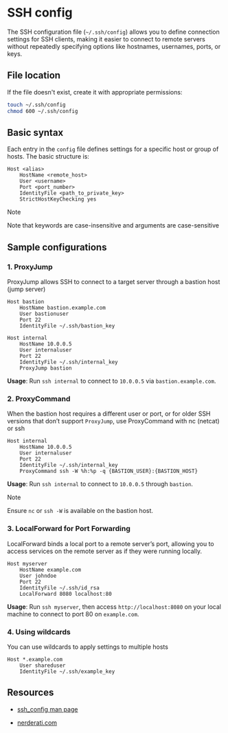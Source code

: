 # SSH config

The SSH configuration file (`~/.ssh/config`) allows you to define connection settings for SSH clients, making it easier to connect to remote servers without repeatedly specifying options like hostnames, usernames, ports, or keys.

## File location

If the file doesn't exist, create it with appropriate permissions:

```bash
touch ~/.ssh/config
chmod 600 ~/.ssh/config
```

## Basic syntax

Each entry in the `config` file defines settings for a specific host or group of hosts. The basic structure is:

```
Host <alias>
    HostName <remote_host>
    User <username>
    Port <port_number>
    IdentityFile <path_to_private_key>
    StrictHostKeyChecking yes
```

> [!NOTE]
> Note that keywords are case-insensitive and arguments are case-sensitive

## Sample configurations

### 1. ProxyJump

ProxyJump allows SSH to connect to a target server through a bastion host (jump server)

```
Host bastion
    HostName bastion.example.com
    User bastionuser
    Port 22
    IdentityFile ~/.ssh/bastion_key

Host internal
    HostName 10.0.0.5
    User internaluser
    Port 22
    IdentityFile ~/.ssh/internal_key
    ProxyJump bastion
```

**Usage**: Run `ssh internal` to connect to `10.0.0.5` via `bastion.example.com`.

### 2. ProxyCommand

When the bastion host requires a different user or port, or for older SSH versions that don’t support `ProxyJump`, use ProxyCommand with nc (netcat) or ssh

```
Host internal
    HostName 10.0.0.5
    User internaluser
    Port 22
    IdentityFile ~/.ssh/internal_key
    ProxyCommand ssh -W %h:%p -q {BASTION_USER}:{BASTION_HOST}
```

**Usage**: Run `ssh internal` to connect to `10.0.0.5` through `bastion`.

> [!Note]
> Ensure `nc` or `ssh -W` is available on the bastion host.

### 3. LocalForward for Port Forwarding

LocalForward binds a local port to a remote server’s port, allowing you to access services on the remote server as if they were running locally.

```
Host myserver
    HostName example.com
    User johndoe
    Port 22
    IdentityFile ~/.ssh/id_rsa
    LocalForward 8080 localhost:80
```

**Usage**: Run `ssh myserver`, then access `http://localhost:8080` on your local machine to connect to port 80 on `example.com`.

### 4. Using wildcards

You can use wildcards to apply settings to multiple hosts

```
Host *.example.com
    User shareduser
    IdentityFile ~/.ssh/example_key
```

## Resources

- [ssh_config man page](https://linux.die.net/man/5/ssh_config)

- [nerderati.com](https://nerderati.com/2011-03-17-simplify-your-life-with-an-ssh-config-file/)
